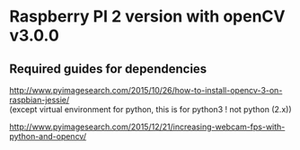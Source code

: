 # Raspberry PI 2 version with openCV v3.0.0

## Required guides for dependencies

http://www.pyimagesearch.com/2015/10/26/how-to-install-opencv-3-on-raspbian-jessie/    
(except virtual environment for python, this is for python3 ! not python (2.x))

http://www.pyimagesearch.com/2015/12/21/increasing-webcam-fps-with-python-and-opencv/
